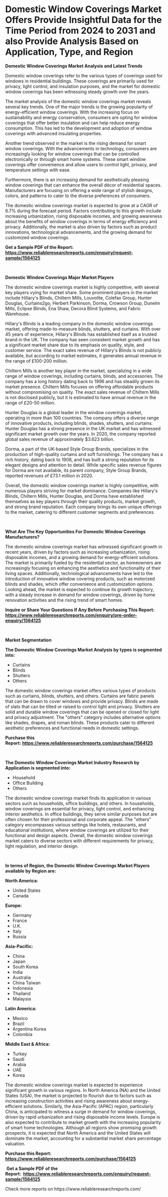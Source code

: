 <p><h1>Domestic Window Coverings Market Offers Provide Insightful Data for the Time Period from 2024 to 2031 and also Provide Analysis Based on Application, Type, and Region</h1></p><p><strong>Domestic Window Coverings Market Analysis and Latest Trends</strong></p>
<p><p>Domestic window coverings refer to the various types of coverings used for windows in residential buildings. These coverings are primarily used for privacy, light control, and insulation purposes, and the market for domestic window coverings has been witnessing steady growth over the years.</p><p>The market analysis of the domestic window coverings market reveals several key trends. One of the major trends is the growing popularity of energy-efficient window coverings. With the increasing focus on sustainability and energy conservation, consumers are opting for window coverings that offer better insulation and can help reduce energy consumption. This has led to the development and adoption of window coverings with advanced insulating properties.</p><p>Another trend observed in the market is the rising demand for smart window coverings. With the advancements in technology, consumers are increasingly looking for window coverings that can be controlled electronically or through smart home systems. These smart window coverings offer convenience and allow users to control light, privacy, and temperature settings with ease.</p><p>Furthermore, there is an increasing demand for aesthetically pleasing window coverings that can enhance the overall décor of residential spaces. Manufacturers are focusing on offering a wide range of stylish designs, colors, and patterns to cater to the diverse preferences of consumers.</p><p>The domestic window coverings market is expected to grow at a CAGR of 6.7% during the forecast period. Factors contributing to this growth include increasing urbanization, rising disposable incomes, and growing awareness about the benefits of window coverings in terms of energy efficiency and privacy. Additionally, the market is also driven by factors such as product innovations, technological advancements, and the growing demand for customized window coverings.</p></p>
<p><strong>Get a Sample PDF of the Report:&nbsp; <a href="https://www.reliableresearchreports.com/enquiry/request-sample/1564125">https://www.reliableresearchreports.com/enquiry/request-sample/1564125</a></strong></p>
<p>&nbsp;</p>
<p><strong>Domestic Window Coverings Major Market Players</strong></p>
<p><p>The domestic window coverings market is highly competitive, with several key players vying for market share. Some prominent players in the market include Hillary's Blinds, Chiltern Mills, Louvolite, Colefax Group, Hunter Douglas, Curtains2go, Herbert Parkinson, Dorma, Crowson Group, Dunelm Mills, Eclipse Blinds, Ena Shaw, Decora Blind Systems, and Fabric Warehouse.</p><p>Hillary's Blinds is a leading company in the domestic window coverings market, offering made-to-measure blinds, shutters, and curtains. With over 45 years of experience, Hillary's Blinds has established itself as a trusted brand in the UK. The company has seen consistent market growth and has a significant market share due to its emphasis on quality, style, and customer service. The exact sales revenue of Hillary's Blinds is not publicly available, but according to market estimates, it generates annual revenue in the range of £100-200 million.</p><p>Chiltern Mills is another key player in the market, specializing in a wide range of window coverings, including curtains, blinds, and accessories. The company has a long history dating back to 1996 and has steadily grown its market presence. Chiltern Mills focuses on offering affordable products without compromising on quality. The exact sales revenue of Chiltern Mills is not disclosed publicly, but it is estimated to have annual revenue in the range of £20-50 million.</p><p>Hunter Douglas is a global leader in the window coverings market, operating in more than 100 countries. The company offers a diverse range of innovative products, including blinds, shades, shutters, and curtains. Hunter Douglas has a strong presence in the UK market and has witnessed significant market growth over the years. In 2020, the company reported global sales revenue of approximately $3.623 billion.</p><p>Dorma, a part of the UK-based Style Group Brands, specializes in the production of high-quality curtains and soft furnishings. The company has a rich history, dating back to 1908, and has built a strong reputation for its elegant designs and attention to detail. While specific sales revenue figures for Dorma are not available, its parent company, Style Group Brands, reported revenues of £73.1 million in 2020.</p><p>Overall, the domestic window coverings market is highly competitive, with numerous players striving for market dominance. Companies like Hillary's Blinds, Chiltern Mills, Hunter Douglas, and Dorma have established themselves as key players through their quality products, market growth, and strong brand reputation. Each company brings its own unique offerings to the market, catering to different customer segments and preferences.</p></p>
<p>&nbsp;</p>
<p><strong>What Are The Key Opportunities For Domestic Window Coverings Manufacturers?</strong></p>
<p><p>The domestic window coverings market has witnessed significant growth in recent years, driven by factors such as increasing urbanization, rising disposable incomes, and a growing demand for energy-efficient solutions. The market is primarily fueled by the residential sector, as homeowners are increasingly focusing on enhancing the aesthetics and functionality of their living spaces. Additionally, technological advancements have led to the introduction of innovative window covering products, such as motorized blinds and shades, which offer convenience and customization options. Looking ahead, the market is expected to continue its growth trajectory, with a steady increase in demand for window coverings, driven by home renovation activities and the rising trend of smart homes.</p></p>
<p><strong>Inquire or Share Your Questions If Any Before Purchasing This Report: <a href="https://www.reliableresearchreports.com/enquiry/pre-order-enquiry/1564125">https://www.reliableresearchreports.com/enquiry/pre-order-enquiry/1564125</a></strong></p>
<p>&nbsp;</p>
<p><strong>Market Segmentation</strong></p>
<p><strong>The Domestic Window Coverings Market Analysis by types is segmented into:</strong></p>
<p><ul><li>Curtains</li><li>Blinds</li><li>Shutters</li><li>Others</li></ul></p>
<p><p>The domestic window coverings market offers various types of products such as curtains, blinds, shutters, and others. Curtains are fabric panels that can be drawn to cover windows and provide privacy. Blinds are made of slats that can be tilted or raised to control light and privacy. Shutters are solid and durable window coverings that can be opened or closed for light and privacy adjustment. The "others" category includes alternative options like shades, drapes, and roman blinds. These products cater to different aesthetic preferences and functional needs in domestic settings.</p></p>
<p><strong>Purchase this Report:&nbsp;<a href="https://www.reliableresearchreports.com/purchase/1564125">https://www.reliableresearchreports.com/purchase/1564125</a></strong></p>
<p>&nbsp;</p>
<p><strong>The Domestic Window Coverings Market Industry Research by Application is segmented into:</strong></p>
<p><ul><li>Household</li><li>Office Building</li><li>Others</li></ul></p>
<p><p>The domestic window coverings market finds its application in various sectors such as households, office buildings, and others. In households, window coverings are essential for privacy, light control, and enhancing interior aesthetics. In office buildings, they serve similar purposes but are often chosen for their professional and corporate appeal. The "others" category encompasses various settings like hotels, restaurants, and educational institutions, where window coverings are utilized for their functional and design aspects. Overall, the domestic window coverings market caters to diverse sectors with different requirements for privacy, light regulation, and interior design.</p></p>
<p>&nbsp;</p>
<p><strong>In terms of Region, the Domestic Window Coverings Market Players available by Region are:</strong></p>
<p>
    <p> <strong> North America: </strong>
        <ul>
            <li>United States</li>
            <li>Canada</li>
        </ul>
        </p> 
    <p> <strong> Europe: </strong>
        <ul>
            <li>Germany</li>
            <li>France</li>
            <li>U.K.</li>
            <li>Italy</li>
            <li>Russia</li>
        </ul>
        </p> 
    <p> <strong> Asia-Pacific: </strong>
        <ul>
            <li>China</li>
            <li>Japan</li>
            <li>South Korea</li>
            <li>India</li>
            <li>Australia</li>
            <li>China Taiwan</li>
            <li>Indonesia</li>
            <li>Thailand</li>
            <li>Malaysia</li>
        </ul>
        </p> 
    <p> <strong> Latin America: </strong>
        <ul>
            <li>Mexico</li>
            <li>Brazil</li>
            <li>Argentina Korea</li>
            <li>Colombia</li>
        </ul>
        </p> 
    <p> <strong> Middle East & Africa: </strong>
        <ul>
            <li>Turkey</li>
            <li>Saudi</li>
            <li>Arabia</li>
            <li>UAE</li>
            <li>Korea</li>
        </ul>
    </p>
    </p>
<p><p>The domestic window coverings market is expected to experience significant growth in various regions. In North America (NA) and the United States (USA), the market is projected to flourish due to factors such as increasing construction activities and rising awareness about energy-efficient solutions. Similarly, the Asia-Pacific (APAC) region, particularly China, is anticipated to witness a surge in demand for window coverings, driven by rapid urbanization and rising disposable income levels. Europe is also expected to contribute to market growth with the increasing popularity of smart home technologies. Although all regions show promising growth prospects, it is expected that North America and the United States will dominate the market, accounting for a substantial market share percentage valuation.</p></p>
<p><strong>Purchase this Report: <a href="https://www.reliableresearchreports.com/purchase/1564125">https://www.reliableresearchreports.com/purchase/1564125</a></strong></p>
<p>&nbsp;<strong>Get a Sample PDF of the Report:&nbsp;&nbsp;<a href="https://www.reliableresearchreports.com/enquiry/request-sample/1564125">https://www.reliableresearchreports.com/enquiry/request-sample/1564125</a></strong></p>
<p><strong></strong></p>
<p>Check more reports on https://www.reliableresearchreports.com/</p>